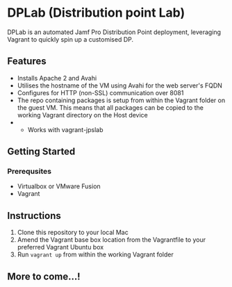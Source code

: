 # DPLab (Distribution point Lab)

DPLab is an automated Jamf Pro Distribution Point deployment, leveraging Vagrant to quickly spin up a customised DP.

## Features

- Installs Apache 2 and Avahi
- Utilises the hostname of the VM using Avahi for the web server's FQDN
- Configures for HTTP (non-SSL) communication over 8081
- The repo containing packages is setup from within the Vagrant folder on the guest VM. This means that all packages can be copied to the working Vagrant directory on the Host device
- - Works with vagrant-jpslab

## Getting Started

### Prerequsites

- Virtualbox or VMware Fusion
- Vagrant

## Instructions

1. Clone this repository to your local Mac
2. Amend the Vagrant base box location from the Vagrantfile to your preferred Vagrant Ubuntu box
3. Run `vagrant up` from within the working Vagrant folder

## More to come...!
